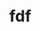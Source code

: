 # fdf
<!-- <mlx.h> 헤더를 넣고

mlx_init()으로 그래픽 시스템에 대한 연결을 설정
mlx_new_window()으로 창을 만들고 너비, 높이, 제목을 전달
mlx_new_image()으로 이미지를 만들고 너비, 높이를 전달
mlx_get_data_addr()으로 이미지의 주소를 검색하고 포인터를 bits_per_pixel, line_length 및 endian 변수에 전달
mlx_loop()으로 창 렌더링

<picture>
 <source media="(prefers-color-scheme: dark)" srcset="YOUR-DARKMODE-IMAGE">
 <source media="(prefers-color-scheme: light)" srcset="YOUR-LIGHTMODE-IMAGE">
 <img alt="YOUR-ALT-TEXT" src="YOUR-DEFAULT-IMAGE">
</picture>
 -->
